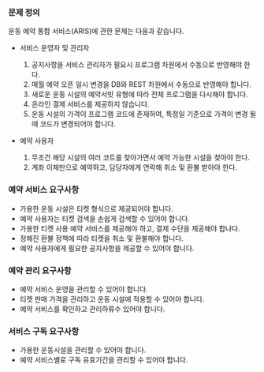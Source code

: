 ### 문제 정의

운동 예약 통합 서비스(ARIS)에 관한 문제는 다음과 같습니다. 
* 서비스 운영자 및 관리자
   1. 공지사항을 서비스 관리자가 필요시 프로그램 차원에서 수동으로 반영해야 한다.
   2. 매월 예약 오픈 일시 변경을 DB와 REST 차원에서 수동으로 반영해야 합니다.
   3. 새로운 운동 시설의 예약서빗 유형에 따라 전체 프로그램을 다시해야 합니다.
   4. 온라인 결제 서비스를 제공하지 않습니다.
   5. 운동 시설의 가격이 프로그램 코드에 존재하여, 특정일 기준으로 가격이 변경 될때 코드가 변경되어야 합니다.
 
* 예약 사용자
  1. 무조건 해당 시설의 여러 코트를 찾아가면서 예약 가능한 시설을 찾아야 한다.
  2. 계좌 이체만으로 예약하고, 담당자에게 연락해 취소 및 환불 받아야 한다.
 


### 예약 서비스 요구사항
* 가용한 운동 시설은 티켓 형식으로 제공되어야 합니다.
* 예약 사용자는 티켓 검색을 손쉽게 검색할 수 있어야 합니다.
* 가용한 티켓 사용 예약 서비스를 제공해야 하고, 결제 수단을 제공해야 합나다.
* 정해진 환불 정책에 따라 티켓을 취소 및 환불해야 합니다.
* 예약 사용자에게 필요한 공지사항을 제공할 수 있어야 합니다.

### 예약 관리 요구사항
* 예약 서비스 운영을 관리할 수 있어야 합니다.
* 티켓 판매 가격을 관리하고 운동 시설에 적용할 수 있어야 합니다.
* 예약 서비스를 확인하고 관리하류수 있어야 합니다.

### 서비스 구독 요구사항
* 가용한 운동시설을 관리할 수 있어야 합니다.
* 예약 서비스별로 구독 유효기간을 관리할 수 있어야 합니다.
  
